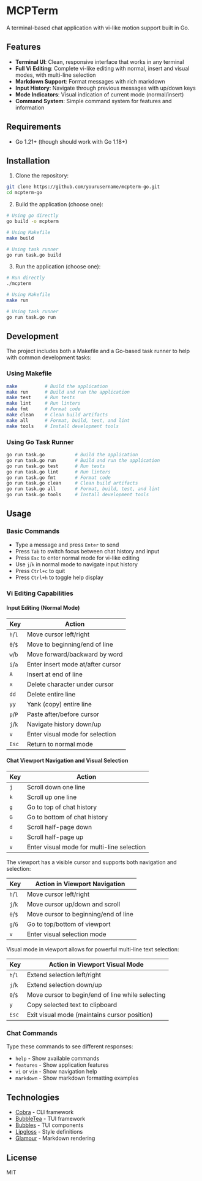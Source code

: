 # MCPTerm

A terminal-based chat application with vi-like motion support built in Go.

## Features

- **Terminal UI**: Clean, responsive interface that works in any terminal
- **Full Vi Editing**: Complete vi-like editing with normal, insert and visual modes, with multi-line selection
- **Markdown Support**: Format messages with rich markdown
- **Input History**: Navigate through previous messages with up/down keys
- **Mode Indicators**: Visual indication of current mode (normal/insert)
- **Command System**: Simple command system for features and information

## Requirements

- Go 1.21+ (though should work with Go 1.18+)

## Installation

1. Clone the repository:
```bash
git clone https://github.com/yourusername/mcpterm-go.git
cd mcpterm-go
```

2. Build the application (choose one):
```bash
# Using go directly
go build -o mcpterm

# Using Makefile
make build

# Using task runner
go run task.go build
```

3. Run the application (choose one):
```bash
# Run directly
./mcpterm

# Using Makefile
make run

# Using task runner
go run task.go run
```

## Development

The project includes both a Makefile and a Go-based task runner to help with common development tasks:

### Using Makefile

```bash
make          # Build the application
make run      # Build and run the application
make test     # Run tests
make lint     # Run linters
make fmt      # Format code
make clean    # Clean build artifacts
make all      # Format, build, test, and lint
make tools    # Install development tools
```

### Using Go Task Runner

```bash
go run task.go           # Build the application
go run task.go run       # Build and run the application
go run task.go test      # Run tests
go run task.go lint      # Run linters
go run task.go fmt       # Format code
go run task.go clean     # Clean build artifacts
go run task.go all       # Format, build, test, and lint
go run task.go tools     # Install development tools
```

## Usage

### Basic Commands

- Type a message and press `Enter` to send
- Press `Tab` to switch focus between chat history and input
- Press `Esc` to enter normal mode for vi-like editing
- Use `j`/`k` in normal mode to navigate input history
- Press `Ctrl+c` to quit
- Press `Ctrl+h` to toggle help display

### Vi Editing Capabilities

#### Input Editing (Normal Mode)

| Key | Action |
|-----|--------|
| `h`/`l` | Move cursor left/right |
| `0`/`$` | Move to beginning/end of line |
| `w`/`b` | Move forward/backward by word |
| `i`/`a` | Enter insert mode at/after cursor |
| `A` | Insert at end of line |
| `x` | Delete character under cursor |
| `dd` | Delete entire line |
| `yy` | Yank (copy) entire line |
| `p`/`P` | Paste after/before cursor |
| `j`/`k` | Navigate history down/up |
| `v` | Enter visual mode for selection |
| `Esc` | Return to normal mode |

#### Chat Viewport Navigation and Visual Selection

| Key | Action |
|-----|--------|
| `j` | Scroll down one line |
| `k` | Scroll up one line |
| `g` | Go to top of chat history |
| `G` | Go to bottom of chat history |
| `d` | Scroll half-page down |
| `u` | Scroll half-page up |
| `v` | Enter visual mode for multi-line selection |

The viewport has a visible cursor and supports both navigation and selection:

| Key | Action in Viewport Navigation |
|-----|------------------------------|
| `h`/`l` | Move cursor left/right |
| `j`/`k` | Move cursor up/down and scroll |
| `0`/`$` | Move cursor to beginning/end of line |
| `g`/`G` | Go to top/bottom of viewport |
| `v` | Enter visual selection mode |

Visual mode in viewport allows for powerful multi-line text selection:

| Key | Action in Viewport Visual Mode |
|-----|--------------------------------|
| `h`/`l` | Extend selection left/right |
| `j`/`k` | Extend selection down/up |
| `0`/`$` | Move cursor to begin/end of line while selecting |
| `y` | Copy selected text to clipboard |
| `Esc` | Exit visual mode (maintains cursor position) |

### Chat Commands

Type these commands to see different responses:

- `help` - Show available commands
- `features` - Show application features
- `vi` or `vim` - Show navigation help
- `markdown` - Show markdown formatting examples

## Technologies

- [Cobra](https://github.com/spf13/cobra) - CLI framework
- [BubbleTea](https://github.com/charmbracelet/bubbletea) - TUI framework
- [Bubbles](https://github.com/charmbracelet/bubbles) - TUI components
- [Lipgloss](https://github.com/charmbracelet/lipgloss) - Style definitions
- [Glamour](https://github.com/charmbracelet/glamour) - Markdown rendering

## License

MIT